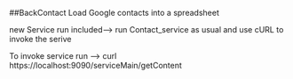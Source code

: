 ##BackContact
Load Google contacts into a spreadsheet

new Service run included--> 
run Contact_service as usual and use cURL to invoke the serive

To invoke service run  -->
curl https://localhost:9090/serviceMain/getContent
